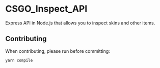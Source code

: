 # CSGO_Inspect_API
Express API in Node.js that allows you to inspect skins and other items.
## Contributing
When contributing, please run before committing:
```sh
yarn compile
```